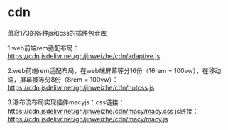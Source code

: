 # cdn
萧寂173的各种js和css的插件包仓库

1.web前端rem适配布局： https://cdn.jsdelivr.net/gh/jinweizhe/cdn/adaptive.js

2.web前端rem适配布局，在web端屏幕等分16份（16rem = 100vw），在移动端，屏幕被等分8份（8rem = 100vw）：https://cdn.jsdelivr.net/gh/jinweizhe/cdn/hotcss.js

3.瀑布流布局实现插件macyjs：css链接：https://cdn.jsdelivr.net/gh/jinweizhe/cdn/macy/macy.css
                         js链接：https://cdn.jsdelivr.net/gh/jinweizhe/cdn/macy/macy.js
